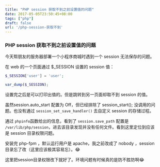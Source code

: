 ```yaml
---
title: "PHP session 获取不到之前设置值的问题"
date: 2017-05-05T23:50:45+08:00
tags: ["php"]
draft: false
url: '/php-session-获取不到'
---
```


### PHP session 获取不到之前设置值的问题

今天帮朋友的服务器部署一个小程序商城时遇到一个 session 无法保存的问题。

<!--more-->

在 web 的一个页面通过 $_SESSION 设置的 session 值：

```php
$_SESSION['user'] = 'user';

var_dump($_SESSION);
```

设置完之后是可以打印出值的。但是跳转到另一页面却取不到 session 的值。

虽然session.auto_start 配置为 Off，但已经排除了 session_start(); 没调用的问题。也没有通过 `session_set_save_handler()` 去自定义 session 的存储过程。

通过 `phpinfo`函数给出的信息，看到了 `session.save_path` 配置是 `/var/lib/php/session`，进去该目录发现并没有任何文件。看到这里定位到应该是 session 目录权限问题。

安装完 php-fpm ，默认运行用户是 apache，我之前改成了 nobody ，session 目录忘了改（这里应该极其容易忘）。😂

这里把session目录权限改下就好了。环境问题有时候真的是防不胜防啊😂